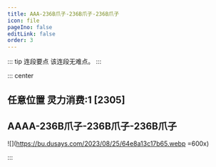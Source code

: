 ```yaml
---
title: AAA-236B爪子-236B爪子-236B爪子
icon: file
pageIno: false
editLink: false
order: 3
---
```


::: tip 连段要点
该连段无难点。
:::

::: center
## **任意位置 灵力消费:1 [2305]**
## **AAAA-236B爪子-236B爪子-236B爪子**

![](https://bu.dusays.com/2023/08/25/64e8a13c17b65.webp =600x)

:::
